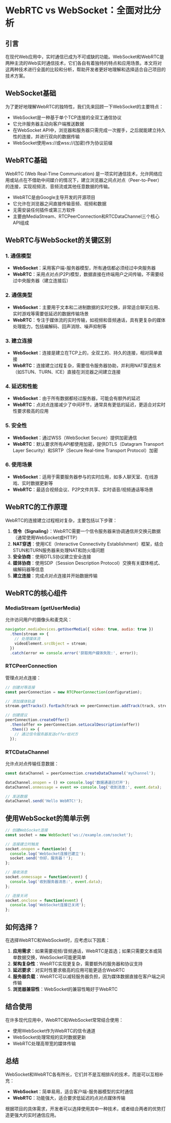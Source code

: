 # WebRTC vs WebSocket：全面对比分析

## 引言

在现代Web应用中，实时通信已成为不可或缺的功能。WebSocket和WebRTC是两种主流的Web实时通信技术，它们各自有着独特的特点和应用场景。本文将对这两种技术进行全面的比较和分析，帮助开发者更好地理解和选择适合自己项目的技术方案。

## WebSocket基础

为了更好地理解WebRTC的独特性，我们先来回顾一下WebSocket的主要特点：

* WebSocket是一种基于单个TCP连接的全双工通信协议
* 它允许服务器主动向客户端推送数据
* 在WebSocket API中，浏览器和服务器只需完成一次握手，之后就能建立持久性的连接，并进行双向的数据传输
* WebSocket使用ws://或wss://(加密)作为协议前缀

## WebRTC基础

WebRTC (Web Real-Time Communication) 是一项实时通信技术，允许网络应用或站点在不借助中间媒介的情况下，建立浏览器之间点对点（Peer-to-Peer）的连接，实现视频流、音频流或其他任意数据的传输。

* WebRTC是由Google主导开发的开源项目
* 它允许在浏览器之间直接传输音频、视频和数据
* 无需安装任何插件或第三方软件
* 主要由MediaStream、RTCPeerConnection和RTCDataChannel三个核心API组成

## WebRTC与WebSocket的关键区别

### 1. 通信模型

* **WebSocket**：采用客户端-服务器模型，所有通信都必须经过中央服务器
* **WebRTC**：采用点对点(P2P)模型，数据直接在终端用户之间传输，不需要经过中央服务器（建立连接后）

### 2. 通信类型

* **WebSocket**：主要用于文本和二进制数据的实时交换，非常适合聊天应用、实时游戏等需要低延迟的数据传输场景
* **WebRTC**：专注于媒体流的实时传输，如视频和音频通话，具有更复杂的媒体处理能力，包括编解码、回声消除、噪声抑制等

### 3. 建立连接

* **WebSocket**：连接是建立在TCP上的，全双工的、持久的连接，相对简单直接
* **WebRTC**：连接建立过程复杂，需要信令服务器协助，并利用NAT穿透技术（如STUN、TURN、ICE）直接在浏览器之间建立连接

### 4. 延迟和性能

* **WebSocket**：由于所有数据都经过服务器，可能会有额外的延迟
* **WebRTC**：点对点连接减少了中间环节，通常具有更低的延迟，更适合对实时性要求极高的应用

### 5. 安全性

* **WebSocket**：通过WSS（WebSocket Secure）提供加密通信
* **WebRTC**：默认要求所有API都使用加密，提供DTLS（Datagram Transport Layer Security）和SRTP（Secure Real-time Transport Protocol）加密

### 6. 使用场景

* **WebSocket**：适用于需要服务器参与的实时应用，如多人聊天室、在线游戏、实时数据更新等
* **WebRTC**：最适合视频会议、P2P文件共享、实时语音/视频通话等场景

## WebRTC的工作原理

WebRTC的连接建立过程相对复杂，主要包括以下步骤：

1. **信令（Signaling）**：WebRTC需要一个信令服务器来协调通信并交换元数据（通常使用WebSocket或HTTP）
2. **NAT穿透**：使用ICE（Interactive Connectivity Establishment）框架，结合STUN和TURN服务器来处理NAT和防火墙问题
3. **安全协商**：使用DTLS协议建立安全连接
4. **媒体协商**：使用SDP（Session Description Protocol）交换有关媒体格式、编解码器等信息
5. **建立连接**：完成点对点连接并开始数据传输

## WebRTC的核心组件

### MediaStream (getUserMedia)

允许访问用户的摄像头和麦克风：

```javascript
navigator.mediaDevices.getUserMedia({ video: true, audio: true })
  .then(stream => {
    // 处理媒体流
    videoElement.srcObject = stream;
  })
  .catch(error => console.error('获取用户媒体失败:', error));
```

### RTCPeerConnection

管理点对点连接：

```javascript
// 创建对等连接
const peerConnection = new RTCPeerConnection(configuration);

// 添加媒体轨道
stream.getTracks().forEach(track => peerConnection.addTrack(track, stream));

// 创建提议
peerConnection.createOffer()
  .then(offer => peerConnection.setLocalDescription(offer))
  .then(() => {
    // 通过信令服务器发送offer给对方
  });
```

### RTCDataChannel

允许点对点传输任意数据：

```javascript
const dataChannel = peerConnection.createDataChannel('myChannel');

dataChannel.onopen = () => console.log('数据通道已打开');
dataChannel.onmessage = event => console.log('收到消息:', event.data);

// 发送数据
dataChannel.send('Hello WebRTC!');
```

## 使用WebSocket的简单示例

```javascript
// 创建WebSocket连接
const socket = new WebSocket('ws://example.com/socket');

// 连接建立时触发
socket.onopen = function(e) {
  console.log('WebSocket连接已建立');
  socket.send('你好，服务器！');
};

// 接收消息
socket.onmessage = function(event) {
  console.log('收到服务器消息:', event.data);
};

// 连接关闭
socket.onclose = function(event) {
  console.log('WebSocket连接已关闭');
};
```

## 如何选择？

在选择WebRTC和WebSocket时，应考虑以下因素：

1. **应用需求**：如果需要视频/音频通话，WebRTC是首选；如果只需要文本或简单数据交换，WebSocket可能更简单
2. **架构复杂性**：WebRTC实现更复杂，需要额外的服务器和协议支持
3. **延迟要求**：对实时性要求极高的应用可能更适合WebRTC
4. **服务器负载**：WebRTC可以减轻服务器负担，因为媒体数据直接在客户端之间传输
5. **浏览器兼容性**：WebSocket的兼容性略好于WebRTC

## 结合使用

在许多现代应用中，WebRTC和WebSocket常常结合使用：

* 使用WebSocket作为WebRTC的信令通道
* WebSocket处理常规的实时数据更新
* WebRTC处理高带宽的媒体传输

## 总结

WebSocket和WebRTC各有所长，它们并不是互相排斥的技术，而是可以互相补充：

* **WebSocket**：简单易用，适合客户端-服务器模型的实时通信
* **WebRTC**：功能强大，适合要求低延迟的点对点媒体传输

根据项目的具体需求，开发者可以选择使用其中一种技术，或者结合两者的优势打造更强大的实时通信应用。